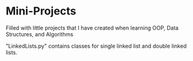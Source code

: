 # Mini-Projects
Filled with little projects that I have created when learning OOP, Data Structures, and Algorithms

"LinkedLists.py" contains classes for single linked list and double linked lists.
